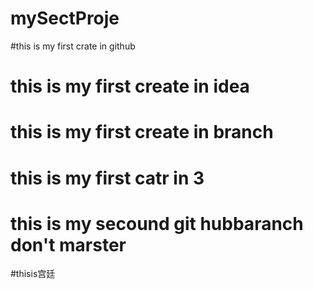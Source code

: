 # mySectProje
#this is my first crate in github
# this is my first create in idea
# this is my first create in branch
# this is my first catr in 3
# this is my secound git hubbaranch don't marster
#thisis宫廷
